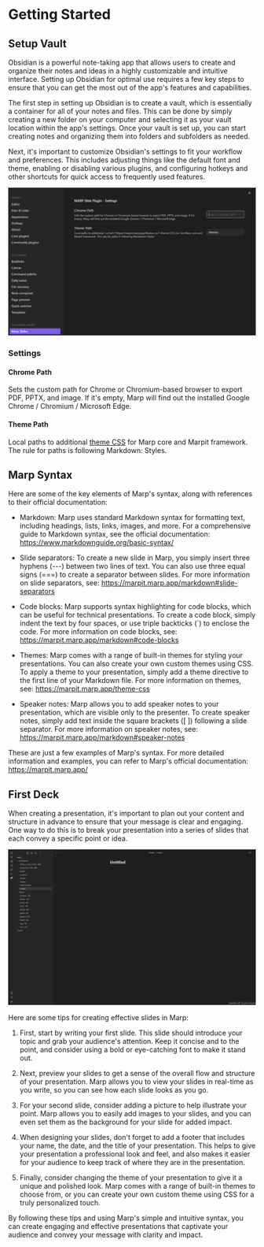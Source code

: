 # Getting Started

## Setup Vault

Obsidian is a powerful note-taking app that allows users to create and organize their notes and ideas in a highly customizable and intuitive interface. Setting up Obsidian for optimal use requires a few key steps to ensure that you can get the most out of the app's features and capabilities.

The first step in setting up Obsidian is to create a vault, which is essentially a container for all of your notes and files. This can be done by simply creating a new folder on your computer and selecting it as your vault location within the app's settings. Once your vault is set up, you can start creating notes and organizing them into folders and subfolders as needed.

Next, it's important to customize Obsidian's settings to fit your workflow and preferences. This includes adjusting things like the default font and theme, enabling or disabling various plugins, and configuring hotkeys and other shortcuts for quick access to frequently used features.

![Settings](pictures/Settings.png)

### Settings

#### Chrome Path

Sets the custom path for Chrome or Chromium-based browser to export PDF, PPTX, and image. If it\'s empty, Marp will find out the installed Google Chrome / Chromium / Microsoft Edge.

#### Theme Path

Local paths to additional [theme CSS](https://marpit.marp.app/theme-css) for Marp core and Marpit framework. The rule for paths is following Markdown: Styles.

## Marp Syntax

Here are some of the key elements of Marp's syntax, along with references to their official documentation:

- Markdown: Marp uses standard Markdown syntax for formatting text, including headings, lists, links, images, and more. For a comprehensive guide to Markdown syntax, see the official documentation: https://www.markdownguide.org/basic-syntax/

- Slide separators: To create a new slide in Marp, you simply insert three hyphens (---) between two lines of text. You can also use three equal signs (===) to create a separator between slides. For more information on slide separators, see: https://marpit.marp.app/markdown#slide-separators

- Code blocks: Marp supports syntax highlighting for code blocks, which can be useful for technical presentations. To create a code block, simply indent the text by four spaces, or use triple backticks (`) to enclose the code. For more information on code blocks, see: https://marpit.marp.app/markdown#code-blocks

- Themes: Marp comes with a range of built-in themes for styling your presentations. You can also create your own custom themes using CSS. To apply a theme to your presentation, simply add a theme directive to the first line of your Markdown file. For more information on themes, see: https://marpit.marp.app/theme-css

- Speaker notes: Marp allows you to add speaker notes to your presentation, which are visible only to the presenter. To create speaker notes, simply add text inside the square brackets ([ ]) following a slide separator. For more information on speaker notes, see: https://marpit.marp.app/markdown#speaker-notes

These are just a few examples of Marp's syntax. For more detailed information and examples, you can refer to Marp's official documentation: https://marpit.marp.app/

## First Deck

When creating a presentation, it's important to plan out your content and structure in advance to ensure that your message is clear and engaging. One way to do this is to break your presentation into a series of slides that each convey a specific point or idea.

![Alt text](pictures/FirstDeck.gif)

Here are some tips for creating effective slides in Marp:

1. First, start by writing your first slide. This slide should introduce your topic and grab your audience's attention. Keep it concise and to the point, and consider using a bold or eye-catching font to make it stand out.

2. Next, preview your slides to get a sense of the overall flow and structure of your presentation. Marp allows you to view your slides in real-time as you write, so you can see how each slide looks as you go.

3. For your second slide, consider adding a picture to help illustrate your point. Marp allows you to easily add images to your slides, and you can even set them as the background for your slide for added impact.

4. When designing your slides, don't forget to add a footer that includes your name, the date, and the title of your presentation. This helps to give your presentation a professional look and feel, and also makes it easier for your audience to keep track of where they are in the presentation.

5. Finally, consider changing the theme of your presentation to give it a unique and polished look. Marp comes with a range of built-in themes to choose from, or you can create your own custom theme using CSS for a truly personalized touch.

By following these tips and using Marp's simple and intuitive syntax, you can create engaging and effective presentations that captivate your audience and convey your message with clarity and impact.